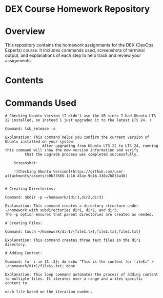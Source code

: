 # DEX Course Homework Repository

# Overview
This repository contains the homework assignments for the DEX (DevOps Experts) course. It includes commands used, screenshots of terminal output, and explanations of each step to help track and review your assignments.

# Contents

# Commands Used

	# Checking Ubuntu Version (I didn't use the VB since I had Ubuntu LTS 22 installed, so instead I just upgraded it to the latest LTS 24. )
	
	Command: lsb_release -a
 
	Explanation: This command helps you confirm the current version of Ubuntu installed on your system. 
                     After upgrading from Ubuntu LTS 22 to LTS 24, running this command will show the new version information and verify 
		     that the upgrade process was completed successfully.

        Screenshot:

        ![Checking Ubuntu Version](https://github.com/user-attachments/assets/b9b73565-1c16-45ae-9d16-330a7b833a36)

 
	# Creating Directories:

	Command: mkdir -p ~/homework/{dir1,dir2,dir3}
	
	Explanation: This command creates a directory structure under ~/homework with subdirectories dir1, dir2, and dir3. 
	The -p option ensures that parent directories are created as needed.
	
	# Creating Files:
	
	Command: touch ~/homework/dir1/{file1.txt,file2.txt,file3.txt}
	
	Explanation: This command creates three text files in the dir1 directory.
	
	# Adding Content:
	
	Command: for i in {1..3}; do echo "This is the content for file$i" > ~/homework/dir1/file$i.txt; done
	
	Explanation: This loop command automates the process of adding content to multiple files. It iterates over a range and writes specific content to 

	each file based on the iteration number.
      

                                                                                                                                                                                                                                                                                                                                                           
